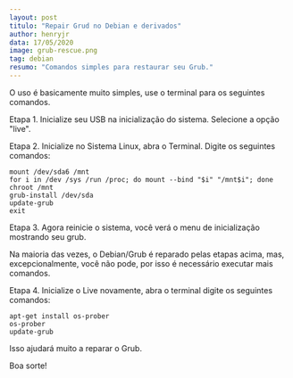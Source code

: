 ```yaml
---
layout: post
titulo: "Repair Grud no Debian e derivados"
author: henryjr
data: 17/05/2020
image: grub-rescue.png
tag: debian
resumo: "Comandos simples para restaurar seu Grub."
---
```

O uso é basicamente muito simples, use o terminal para os seguintes comandos.

Etapa 1. Inicialize seu USB na inicialização do sistema. Selecione a opção "live".

Etapa 2. Inicialize no Sistema Linux, abra o Terminal. Digite os seguintes comandos:

```
mount /dev/sda6 /mnt  
for i in /dev /sys /run /proc; do mount --bind "$i" "/mnt$i"; done  
chroot /mnt  
grub-install /dev/sda  
update-grub  
exit
```

Etapa 3. Agora reinicie o sistema, você verá o menu de inicialização mostrando seu grub.

Na maioria das vezes, o Debian/Grub é reparado pelas etapas acima, mas, excepcionalmente, você não pode, por isso é necessário executar mais comandos.

Etapa 4. Inicialize o Live novamente, abra o terminal digite os seguintes comandos:

```
apt-get install os-prober  
os-prober  
update-grub
```

Isso ajudará muito a reparar o Grub.

Boa sorte!